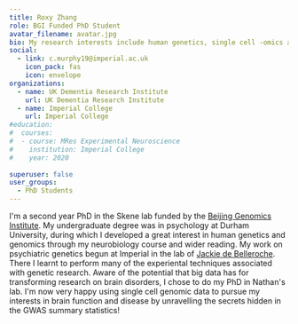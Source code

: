 ```yaml
---
title: Roxy Zhang
role: BGI Funded PhD Student
avatar_filename: avatar.jpg
bio: My research interests include human genetics, single cell -omics and neurobiology.
social:
  - link: c.murphy19@imperial.ac.uk 
    icon_pack: fas
    icon: envelope
organizations:
  - name: UK Dementia Research Institute
    url: UK Dementia Research Institute
  - name: Imperial College
    url: Imperial College
#education:
#  courses:
#  - course: MRes Experimental Neuroscience
#    institution: Imperial College
#    year: 2020  
      
superuser: false
user_groups:
  - PhD Students
---
```


I'm a second year PhD in the Skene lab funded by the [Beijing Genomics Institute](http://www.bgi.com). My undergraduate degree was in psychology at Durham University, during which I developed a great interest in human genetics and genomics through my neurobiology course and wider reading. My work on psychiatric genetics begun at Imperial in the lab of [Jackie de Belleroche](https://www.imperial.ac.uk/news/193071/obituary-professor-jackie-belleroche-phd-ds/). There I learnt to perform many of the experiental techniques associated with genetic research. Aware of the potential that big data has for transforming research on brain disorders, I chose to do my PhD in Nathan's lab. I'm now very happy using single cell genomic data to pursue my interests in brain function and disease by unravelling the secrets hidden in the GWAS summary statistics!
